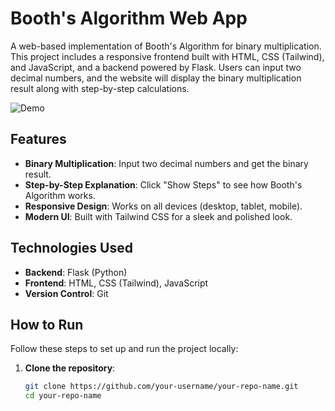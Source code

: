 # Booth's Algorithm Web App

A web-based implementation of Booth's Algorithm for binary multiplication. This project includes a responsive frontend built with HTML, CSS (Tailwind), and JavaScript, and a backend powered by Flask. Users can input two decimal numbers, and the website will display the binary multiplication result along with step-by-step calculations.

![Demo](https://via.placeholder.com/800x400.png?text=Demo+Image+Here) <!-- Add a demo image/gif if available -->

## Features
- **Binary Multiplication**: Input two decimal numbers and get the binary result.
- **Step-by-Step Explanation**: Click "Show Steps" to see how Booth's Algorithm works.
- **Responsive Design**: Works on all devices (desktop, tablet, mobile).
- **Modern UI**: Built with Tailwind CSS for a sleek and polished look.

## Technologies Used
- **Backend**: Flask (Python)
- **Frontend**: HTML, CSS (Tailwind), JavaScript
- **Version Control**: Git

## How to Run
Follow these steps to set up and run the project locally:

1. **Clone the repository**:
   ```bash
   git clone https://github.com/your-username/your-repo-name.git
   cd your-repo-name